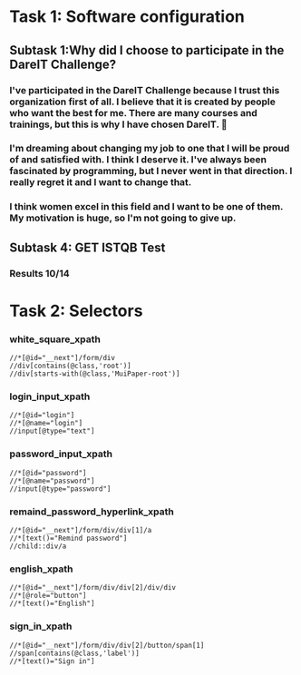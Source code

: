 # Task 1: Software configuration
## Subtask 1:Why did I choose to participate in the DareIT Challenge?
### I've participated in the DareIT Challenge because I trust this organization first of all. I believe that it is created by people who want the best for me. There are many courses and trainings, but this is why I have chosen DareIT. :heartbeat:
### I'm dreaming about changing my job to one that I will be proud of and satisfied with. I think I deserve it. I've always been fascinated by programming, but I never went in that direction. I really regret it and I want to change that. 
### I think women excel in this field and I want to be one of them. My motivation is huge, so I'm not going to give up.
## Subtask 4: GET ISTQB Test 
### Results 10/14


# Task 2: Selectors
### white_square_xpath
``` xpath
//*[@id="__next"]/form/div
//div[contains(@class,'root')]
//div[starts-with(@class,'MuiPaper-root')]
```
### login_input_xpath
```xpath
//*[@id="login"]
//*[@name="login"]
//input[@type="text"]
```
### password_input_xpath
```xpath
//*[@id="password"]
//*[@name="password"]
//input[@type="password"]
```
### remaind_password_hyperlink_xpath
```xpath
//*[@id="__next"]/form/div/div[1]/a
//*[text()="Remind password"]
//child::div/a
```
### english_xpath
```xpath
//*[@id="__next"]/form/div/div[2]/div/div
//*[@role="button"]
//*[text()="English"]
```
### sign_in_xpath
```xpath
//*[@id="__next"]/form/div/div[2]/button/span[1]
//span[contains(@class,'label')]
//*[text()="Sign in"]
```
